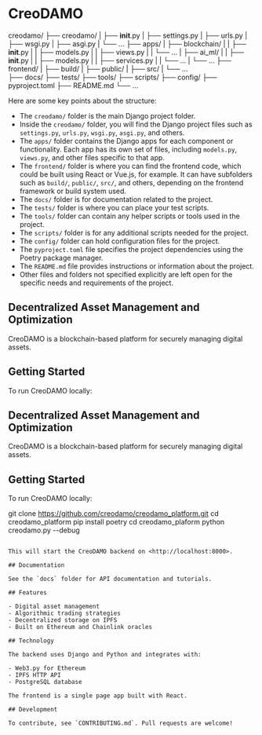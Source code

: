 # CreoDAMO

creodamo/
├── creodamo/
|   ├── __init__.py
|   ├── settings.py
|   ├── urls.py
|   ├── wsgi.py
|   ├── asgi.py
|   └── ...
├── apps/
|   ├── blockchain/
|   |   ├── __init__.py
|   |   ├── models.py
|   |   ├── views.py
|   |   └── ...
|   ├── ai_ml/
|   |   ├── __init__.py
|   |   ├── models.py
|   |   ├── services.py
|   |   └── ...
|   └── ...
├── frontend/
|   ├── build/
|   ├── public/
|   ├── src/
|   └── ...  
├── docs/
├── tests/
├── tools/
├── scripts/
├── config/
├── pyproject.toml
├── README.md
└── ...

Here are some key points about the structure:

- The `creodamo/` folder is the main Django project folder.
- Inside the `creodamo/` folder, you will find the Django project files such as `settings.py`, `urls.py`, `wsgi.py`, `asgi.py`, and others.
- The `apps/` folder contains the Django apps for each component or functionality. Each app has its own set of files, including `models.py`, `views.py`, and other files specific to that app.
- The `frontend/` folder is where you can find the frontend code, which could be built using React or Vue.js, for example. It can have subfolders such as `build/`, `public/`, `src/`, and others, depending on the frontend framework or build system used.
- The `docs/` folder is for documentation related to the project.
- The `tests/` folder is where you can place your test scripts.
- The `tools/` folder can contain any helper scripts or tools used in the project.
- The `scripts/` folder is for any additional scripts needed for the project.
- The `config/` folder can hold configuration files for the project.
- The `pyproject.toml` file specifies the project dependencies using the Poetry package manager.
- The `README.md` file provides instructions or information about the project.
- Other files and folders not specified explicitly are left open for the specific needs and requirements of the project.

## Decentralized Asset Management and Optimization

CreoDAMO is a blockchain-based platform for securely managing digital assets.

## Getting Started

To run CreoDAMO locally:


## Decentralized Asset Management and Optimization

CreoDAMO is a blockchain-based platform for securely managing digital assets.

## Getting Started

To run CreoDAMO locally:

git clone https://github.com/creodamo/creodamo_platform.git
cd creodamo_platform
pip install poetry
cd creodamo_plaform
python creodamo.py --debug
```

This will start the CreoDAMO backend on <http://localhost:8000>.

## Documentation

See the `docs` folder for API documentation and tutorials.

## Features

- Digital asset management
- Algorithmic trading strategies
- Decentralized storage on IPFS
- Built on Ethereum and Chainlink oracles

## Technology

The backend uses Django and Python and integrates with:

- Web3.py for Ethereum
- IPFS HTTP API
- PostgreSQL database

The frontend is a single page app built with React.

## Development

To contribute, see `CONTRIBUTING.md`. Pull requests are welcome!
